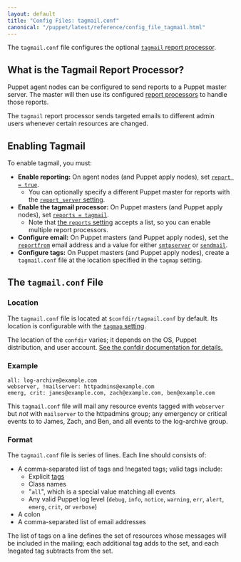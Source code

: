 ```yaml
---
layout: default
title: "Config Files: tagmail.conf"
canonical: "/puppet/latest/reference/config_file_tagmail.html"
---
```


[tags]: ./lang_tags.html
[tagmail_reference]: /puppet/3.7/reference/report.html#tagmail
[report_server]: /puppet/3.7/reference/configuration.html#reportserver
[report]: /puppet/3.7/reference/configuration.html#report
[reports]: /puppet/3.7/reference/configuration.html#reports
[reportfrom]: /puppet/3.7/reference/configuration.html#reportfrom
[smtpserver]: /puppet/3.7/reference/configuration.html#smtpserver
[sendmail]: /puppet/3.7/reference/configuration.html#sendmail
[tagmap]: /puppet/3.7/reference/configuration.html#tagmap


The `tagmail.conf` file configures the optional [`tagmail` report processor][tagmail_reference].

## What is the Tagmail Report Processor?

Puppet agent nodes can be configured to send reports to a Puppet master server. The master will then use its configured [report processors][report]  to handle those reports.

The `tagmail` report processor sends targeted emails to different admin users whenever certain resources are changed.

## Enabling Tagmail

To enable tagmail, you must:

* **Enable reporting:** On agent nodes (and Puppet apply nodes), set [`report = true`][report].
    * You can optionally specify a different Puppet master for reports with the [`report_server` setting][report_server].
* **Enable the tagmail processor:** On Puppet masters (and Puppet apply nodes), set [`reports = tagmail`][reports].
    * Note that [the `reports` setting][reports] accepts a list, so you can enable multiple report processors.
* **Configure email:** On Puppet masters (and Puppet apply nodes), set the [`reportfrom`][reportfrom] email address and a value for either [`smtpserver`][smtpserver] or [`sendmail`][sendmail].
* **Configure tags:** On Puppet masters (and Puppet apply nodes), create a `tagmail.conf` file at the location specified in the `tagmap` setting.

## The `tagmail.conf` File

### Location

The `tagmail.conf` file is located at `$confdir/tagmail.conf` by default. Its location is configurable with the [`tagmap` setting][tagmap].

The location of the `confdir` varies; it depends on the OS, Puppet distribution, and user account. [See the confdir documentation for details.][confdir]

[confdir]: ./dirs_confdir.html

### Example

    all: log-archive@example.com
    webserver, !mailserver: httpadmins@example.com
    emerg, crit: james@example.com, zach@example.com, ben@example.com

This `tagmail.conf` file will mail any resource events tagged with `webserver` but _not_ with `mailserver` to the httpadmins group; any emergency or critical events to to James, Zach, and Ben, and all events to the log-archive group.

### Format

The `tagmail.conf` file is series of lines. Each line should consists of:

* A comma-separated list of tags and !negated tags; valid tags include:
    * Explicit [tags][]
    * Class names
    * "`all`", which is a special value matching all events
    * Any valid Puppet log level (`debug`, `info`, `notice`, `warning`, `err`, `alert`, `emerg`, `crit`, or `verbose`)
* A colon
* A comma-separated list of email addresses

The list of tags on a line defines the set of resources whose messages will be included in the mailing; each additional tag adds to the set, and each !negated tag subtracts from the set.

